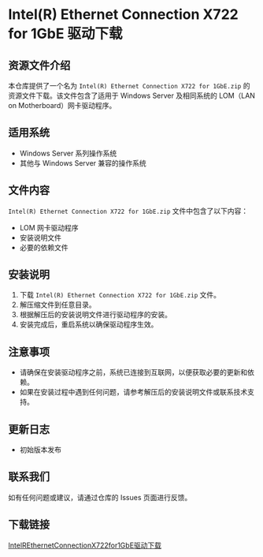 # Intel(R) Ethernet Connection X722 for 1GbE 驱动下载

## 资源文件介绍

本仓库提供了一个名为 `Intel(R) Ethernet Connection X722 for 1GbE.zip` 的资源文件下载。该文件包含了适用于 Windows Server 及相同系统的 LOM（LAN on Motherboard）网卡驱动程序。

## 适用系统

- Windows Server 系列操作系统
- 其他与 Windows Server 兼容的操作系统

## 文件内容

`Intel(R) Ethernet Connection X722 for 1GbE.zip` 文件中包含了以下内容：

- LOM 网卡驱动程序
- 安装说明文件
- 必要的依赖文件

## 安装说明

1. 下载 `Intel(R) Ethernet Connection X722 for 1GbE.zip` 文件。
2. 解压缩文件到任意目录。
3. 根据解压后的安装说明文件进行驱动程序的安装。
4. 安装完成后，重启系统以确保驱动程序生效。

## 注意事项

- 请确保在安装驱动程序之前，系统已连接到互联网，以便获取必要的更新和依赖。
- 如果在安装过程中遇到任何问题，请参考解压后的安装说明文件或联系技术支持。

## 更新日志

- 初始版本发布

## 联系我们

如有任何问题或建议，请通过仓库的 Issues 页面进行反馈。

## 下载链接

[IntelREthernetConnectionX722for1GbE驱动下载](https://pan.quark.cn/s/72b4c6cd77f5)